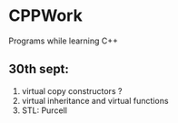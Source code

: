 # CPPWork
Programs while learning C++

30th sept:
---------
1) virtual copy constructors ?
2) virtual inheritance and virtual functions
3) STL: Purcell
